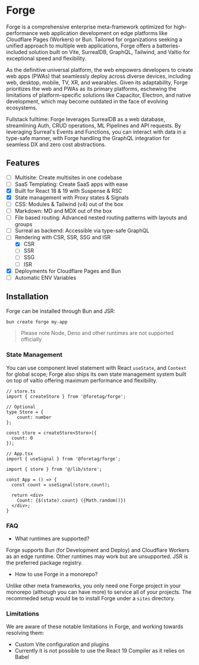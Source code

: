 # Forge

Forge is a comprehensive enterprise meta-framework optimized for high-performance web application development on edge platforms like Cloudflare Pages (Workers) or Bun. Tailored for organizations seeking a unified approach to multiple web applications, Forge offers a batteries-included solution built on Vite, SurrealDB, GraphQL, Tailwind, and Valtio for exceptional speed and flexibility.

As the definitive universal platform, the web empowers developers to create web apps (PWAs) that seamlessly deploy across diverse devices, including web, desktop, mobile, TV, XR, and wearables. Given its adaptability, Forge prioritizes the web and PWAs as its primary platforms, eschewing the limitations of platform-specific solutions like Capacitor, Electron, and native development, which may become outdated in the face of evolving ecosystems.

Fullstack fulltime: Forge leverages SurrealDB as a web database, streamlining Auth, CRUD operations, ML Pipelines and API requests. By leveraging Surreal's Events and Functions, you can interact with data in a type-safe manner, with Forge handling the GraphQL integration for seamless DX and zero cost abstractions.

## Features
- [ ] Multisite: Create multisites in one codebase
- [ ] SaaS Templating: Create SaaS apps with ease
- [x] Built for React 18 & 19 with Suspense & RSC
- [x] State management with Proxy states & Signals
- [ ] CSS: Modules & Tailwind (v4) out of the box
- [ ] Markdown: MD and MDX out of the box
- [ ] File based routing: Advanced nested routing patterns with layouts and groups
- [ ] Surreal as backend: Accessible via type-safe GraphQL
- [ ] Rendering with CSR, SSR, SSG and ISR
	- [x] CSR
	- [	] SSR
	- [ ] SSG
	- [ ] ISR
- [x] Deployments for Cloudflare Pages and Bun
- [ ] Automatic ENV Variables

## Installation

Forge can be installed through Bun and JSR:

```bash
bun create forge my-app
```

> Please note Node, Deno and other runtimes are not supported officially

### State Management
You can use component level statement with React `useState`, and `Context` for global scope; Forge also ships its own state management system built on top of valtio offering maximum performance and flexibility.

```tsx
// store.ts
import { createStore } from '@foretag/forge';

// Optional
type Store = {
	count: number
};

const store = createStore<Store>({
  count: 0
});

// App.tsx
import { useSignal } from '@foretag/forge';

import { store } from '@/lib/store';

const App = () => {
  const count = useSignal(store.count);

  return <div>
    Count: {$(state).count} ({Math.random()})
  </div>;
}
```

### FAQ

- What runtimes are supported?

Forge supports Bun (for Development and Deploy) and Cloudflare Workers as an edge runtime. Other runtimes may work but are unsupported. JSR is the preferred package registry.

- How to use Forge in a monorepo?

Unlike other meta frameworks, you only need one Forge project in your monorepo (although you can have more) to service all of your projects. The recommeded setup would be to install Forge under a `sites` directory.

### Limitations

We are aware of these notable limitations in Forge, and working towards resolving them:

- Custom Vite configuration and plugins
- Currently it is not possible to use the React 19 Compiler as it relies on Babel
